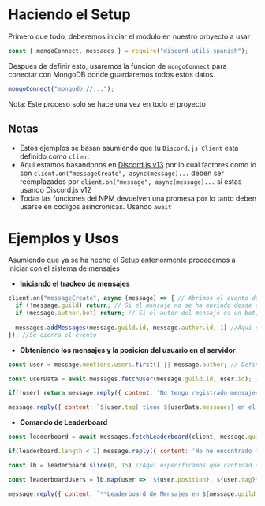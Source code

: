 # Haciendo el Setup
Primero que todo, deberemos iniciar el modulo en nuestro proyecto a usar
```js
const { mongoConnect, messages } = require("discord-utils-spanish");
```
Despues de definir esto, usaremos la funcion de `mongoConnect` para conectar con MongoDB donde guardaremos todos estos datos.
```js
mongoConnect("mongodb://...");
```
Nota: Este proceso solo se hace una vez en todo el proyecto

## Notas

- Estos ejemplos se basan asumiendo que tu `Discord.js Client` esta definido como `client`
- Aqui estamos basandonos en <a href="https://www.npmjs.com/package/discord.js">Discord.js v13</a> por lo cual factores como lo son `client.on("messageCreate", async(message)...` deben ser reemplazados por `client.on("message", async(message)...` si estas usando Discord.js v12
- Todas las funciones del NPM devuelven una promesa por lo tanto deben usarse en codigos asincronicas. Usando `await`

# Ejemplos y Usos

Asumiendo que ya se ha hecho el Setup anteriormente procedemos a iniciar con el sistema de mensajes

- **Iniciando el trackeo de mensajes**

```js
client.on("messageCreate", async (message) => { // Abrimos el evento de "messageCreate" en este caso
  if (!message.guild) return; // Si el mensaje no se ha enviado desde un servidor, se ignora
  if (message.author.bot) return; // Si el autor del mensaje es un bot, se ignora
    
  messages.addMessages(message.guild.id, message.author.id, 1) //Aqui se agrega 1 mensaje al enviar este
}); //Se cierra el evento
```

- **Obteniendo los mensajes y la posicion del usuario en el servidor**

```js
const user = message.mentions.users.first() || message.author; // Definimos el usuario a buscar los datos

const userData = await messages.fetchUser(message.guild.id, user.id); // Buscamos los datos del usuario en la db

if(!user) return message.reply({ content: 'No tengo registrado mensajes del usuario en el servidor :(' })  // Si no se encuentra informacion sobre el usuario se retorna que no se ha encontrado este

message.reply({ content: `${user.tag} tiene ${userData.messages} en el servidor y se encuentra en la posicion ${userData.position}` }) //Se regresa los mensajes y la posicion del usuario en el servidor
```

- **Comando de Leaderboard**

```js
const leaderboard = await messages.fetchLeaderboard(client, message.guild.id) // Obtenemos informacion de la leaderboard

if(leaderboard.length < 1) message.reply({ content: 'No he encontrado mensajes registrados de ningun miembro en el servidor' }) // Si no ha encontrado informacion en la db retornara que no se ha podido encotrar

const lb = leaderboard.slice(0, 15) //Aqui especificamos que cantidad obtendremos de usuarios, en este caso obtendremos los 15 primeros usuarios

const leaderboardUsers = lb.map(user => `${user.position}. ${user.tag}\nMensajes: ${user.messages.toLocaleString()}`).join('\n') // We map the outputs.

message.reply({ content: `**Leaderboard de Mensajes en ${message.guild.name}**\n\n${leaderboardUsers}` }) //Regresamos la leaderboard con los usuarios con mas mensajes
```

